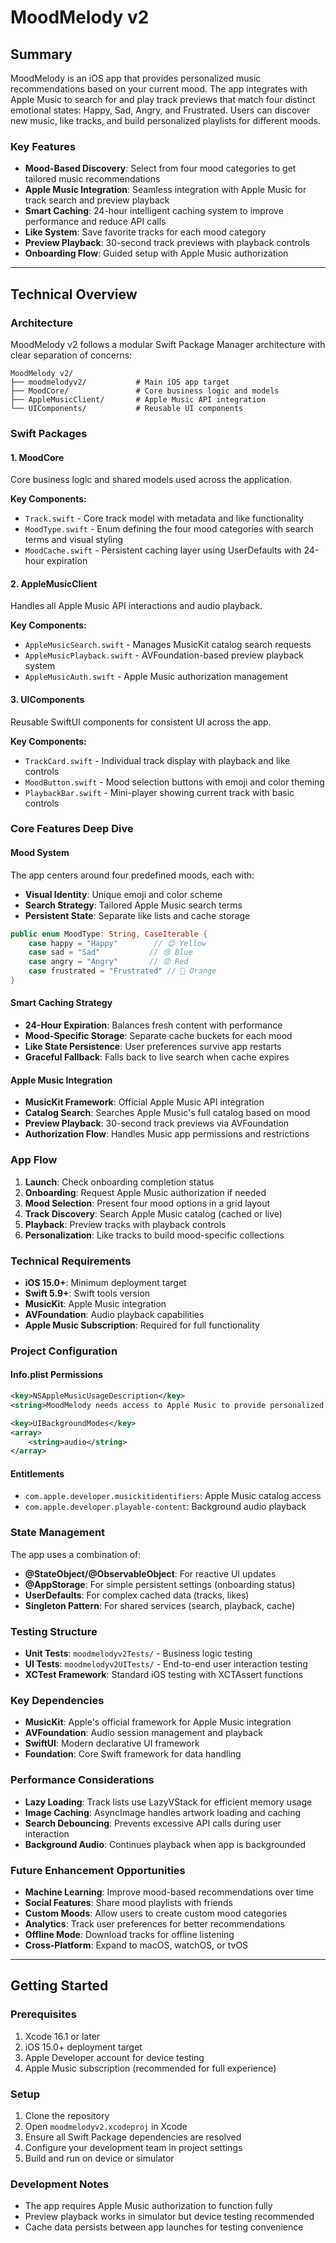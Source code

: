 # MoodMelody v2

## Summary

MoodMelody is an iOS app that provides personalized music recommendations based on your current mood. The app integrates with Apple Music to search for and play track previews that match four distinct emotional states: Happy, Sad, Angry, and Frustrated. Users can discover new music, like tracks, and build personalized playlists for different moods.

### Key Features

- **Mood-Based Discovery**: Select from four mood categories to get tailored music recommendations
- **Apple Music Integration**: Seamless integration with Apple Music for track search and preview playback
- **Smart Caching**: 24-hour intelligent caching system to improve performance and reduce API calls
- **Like System**: Save favorite tracks for each mood category
- **Preview Playback**: 30-second track previews with playback controls
- **Onboarding Flow**: Guided setup with Apple Music authorization

---

## Technical Overview

### Architecture

MoodMelody v2 follows a modular Swift Package Manager architecture with clear separation of concerns:

```
MoodMelody v2/
├── moodmelodyv2/           # Main iOS app target
├── MoodCore/               # Core business logic and models
├── AppleMusicClient/       # Apple Music API integration
└── UIComponents/           # Reusable UI components
```

### Swift Packages

#### 1. **MoodCore** 
Core business logic and shared models used across the application.

**Key Components:**
- `Track.swift` - Core track model with metadata and like functionality
- `MoodType.swift` - Enum defining the four mood categories with search terms and visual styling
- `MoodCache.swift` - Persistent caching layer using UserDefaults with 24-hour expiration

#### 2. **AppleMusicClient**
Handles all Apple Music API interactions and audio playback.

**Key Components:**
- `AppleMusicSearch.swift` - Manages MusicKit catalog search requests
- `AppleMusicPlayback.swift` - AVFoundation-based preview playback system
- `AppleMusicAuth.swift` - Apple Music authorization management

#### 3. **UIComponents**
Reusable SwiftUI components for consistent UI across the app.

**Key Components:**
- `TrackCard.swift` - Individual track display with playback and like controls
- `MoodButton.swift` - Mood selection buttons with emoji and color theming
- `PlaybackBar.swift` - Mini-player showing current track with basic controls

### Core Features Deep Dive

#### Mood System
The app centers around four predefined moods, each with:
- **Visual Identity**: Unique emoji and color scheme
- **Search Strategy**: Tailored Apple Music search terms
- **Persistent State**: Separate like lists and cache storage

```swift
public enum MoodType: String, CaseIterable {
    case happy = "Happy"        // 😊 Yellow
    case sad = "Sad"           // 😢 Blue  
    case angry = "Angry"       // 😡 Red
    case frustrated = "Frustrated" // 😤 Orange
}
```

#### Smart Caching Strategy
- **24-Hour Expiration**: Balances fresh content with performance
- **Mood-Specific Storage**: Separate cache buckets for each mood
- **Like State Persistence**: User preferences survive app restarts
- **Graceful Fallback**: Falls back to live search when cache expires

#### Apple Music Integration
- **MusicKit Framework**: Official Apple Music API integration
- **Catalog Search**: Searches Apple Music's full catalog based on mood
- **Preview Playback**: 30-second track previews via AVFoundation
- **Authorization Flow**: Handles Music app permissions and restrictions

### App Flow

1. **Launch**: Check onboarding completion status
2. **Onboarding**: Request Apple Music authorization if needed
3. **Mood Selection**: Present four mood options in a grid layout
4. **Track Discovery**: Search Apple Music catalog (cached or live)
5. **Playback**: Preview tracks with playback controls
6. **Personalization**: Like tracks to build mood-specific collections

### Technical Requirements

- **iOS 15.0+**: Minimum deployment target
- **Swift 5.9+**: Swift tools version
- **MusicKit**: Apple Music integration
- **AVFoundation**: Audio playback capabilities
- **Apple Music Subscription**: Required for full functionality

### Project Configuration

#### Info.plist Permissions
```xml
<key>NSAppleMusicUsageDescription</key>
<string>MoodMelody needs access to Apple Music to provide personalized music recommendations based on your mood.</string>

<key>UIBackgroundModes</key>
<array>
    <string>audio</string>
</array>
```

#### Entitlements
- `com.apple.developer.musickitidentifiers`: Apple Music catalog access
- `com.apple.developer.playable-content`: Background audio playback

### State Management

The app uses a combination of:
- **@StateObject/@ObservableObject**: For reactive UI updates
- **@AppStorage**: For simple persistent settings (onboarding status)
- **UserDefaults**: For complex cached data (tracks, likes)
- **Singleton Pattern**: For shared services (search, playback, cache)

### Testing Structure

- **Unit Tests**: `moodmelodyv2Tests/` - Business logic testing
- **UI Tests**: `moodmelodyv2UITests/` - End-to-end user interaction testing
- **XCTest Framework**: Standard iOS testing with XCTAssert functions

### Key Dependencies

- **MusicKit**: Apple's official framework for Apple Music integration
- **AVFoundation**: Audio session management and playback
- **SwiftUI**: Modern declarative UI framework
- **Foundation**: Core Swift framework for data handling

### Performance Considerations

- **Lazy Loading**: Track lists use LazyVStack for efficient memory usage
- **Image Caching**: AsyncImage handles artwork loading and caching
- **Search Debouncing**: Prevents excessive API calls during user interaction
- **Background Audio**: Continues playback when app is backgrounded

### Future Enhancement Opportunities

- **Machine Learning**: Improve mood-based recommendations over time
- **Social Features**: Share mood playlists with friends
- **Custom Moods**: Allow users to create custom mood categories
- **Analytics**: Track user preferences for better recommendations
- **Offline Mode**: Download tracks for offline listening
- **Cross-Platform**: Expand to macOS, watchOS, or tvOS

---

## Getting Started

### Prerequisites
1. Xcode 16.1 or later
2. iOS 15.0+ deployment target
3. Apple Developer account for device testing
4. Apple Music subscription (recommended for full experience)

### Setup
1. Clone the repository
2. Open `moodmelodyv2.xcodeproj` in Xcode
3. Ensure all Swift Package dependencies are resolved
4. Configure your development team in project settings
5. Build and run on device or simulator

### Development Notes
- The app requires Apple Music authorization to function fully
- Preview playback works in simulator but device testing recommended
- Cache data persists between app launches for testing convenience